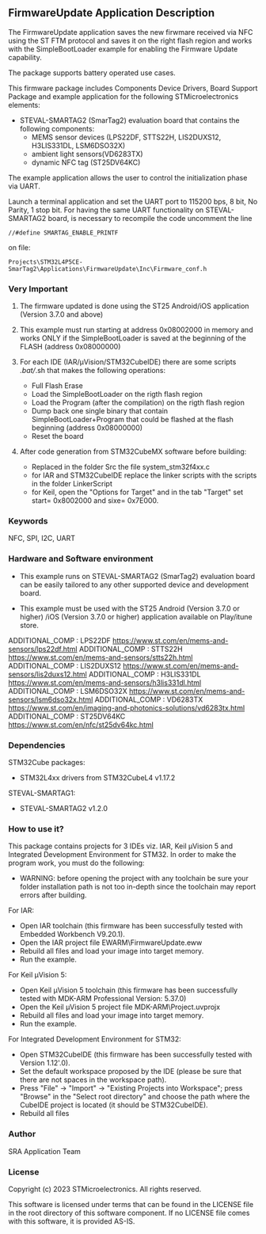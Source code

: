 ## <b>FirmwareUpdate Application Description</b>

The FirmwareUpdate application saves the new firwmare received via NFC using the ST FTM protocol and saves it on the right flash region and works with the SimpleBootLoader example for enabling the Firmware Update capability.

The package supports battery operated use cases.

This firmware package includes Components Device Drivers, Board Support Package
and example application for the following STMicroelectronics elements:

  - STEVAL-SMARTAG2 (SmarTag2) evaluation board that contains the following components:
     - MEMS sensor devices (LPS22DF, STTS22H, LIS2DUXS12, H3LIS331DL, LSM6DSO32X)
     - ambient light sensors(VD6283TX)
     - dynamic NFC tag (ST25DV64KC)
	
The example application allows the user to control the initialization phase via UART.

Launch a terminal application and set the UART port to 115200 bps, 8 bit, No Parity, 1 stop bit.
For having the same UART functionality on STEVAL-SMARTAG2 board, is necessary to recompile the code uncomment the line

	//#define SMARTAG_ENABLE_PRINTF
	
on file:

	Projects\STM32L4P5CE-SmarTag2\Applications\FirmwareUpdate\Inc\Firmware_conf.h

### <b>Very Important</b>
			  
 1) The firmware updated is done using the ST25 Android/iOS application (Version 3.7.0 and above)
 
 2) This example must run starting at address 0x08002000 in memory and works ONLY if the SimpleBootLoader 
 is saved at the beginning of the FLASH (address 0x08000000)
 
 3) For each IDE (IAR/µVision/STM32CubeIDE) there are some scripts *.bat/*.sh that makes the following operations:
    - Full Flash Erase
    - Load the SimpleBootLoader on the rigth flash region
    - Load the Program (after the compilation) on the rigth flash region
    - Dump back one single binary that contain SimpleBootLoader+Program that could be 
      flashed at the flash beginning (address 0x08000000)
    - Reset the board
	
 4) After code generation from STM32CubeMX software before building:
    - Replaced in the folder Src the file system_stm32f4xx.c
    - for IAR and STM32CubeIDE replace the linker scripts with the scripts in the folder LinkerScript
    - for Keil, open the "Options for Target" and in the tab "Target" set start= 0x8002000 and sixe= 0x7E000. 
	
### <b>Keywords</b>

NFC, SPI, I2C, UART

### <b>Hardware and Software environment</b>

 - This example runs on STEVAL-SMARTAG2 (SmarTag2) evaluation board
   can be easily tailored to any other supported device and development board.
    
 - This example must be used with the ST25 Android (Version 3.7.0 or higher) /iOS (Version 3.7.0 or higher) application available on Play/itune store.

ADDITIONAL_COMP : LPS22DF https://www.st.com/en/mems-and-sensors/lps22df.html
ADDITIONAL_COMP : STTS22H https://www.st.com/en/mems-and-sensors/stts22h.html
ADDITIONAL_COMP : LIS2DUXS12 https://www.st.com/en/mems-and-sensors/lis2duxs12.html
ADDITIONAL_COMP : H3LIS331DL https://www.st.com/en/mems-and-sensors/h3lis331dl.html
ADDITIONAL_COMP : LSM6DSO32X https://www.st.com/en/mems-and-sensors/lsm6dso32x.html
ADDITIONAL_COMP : VD6283TX https://www.st.com/en/imaging-and-photonics-solutions/vd6283tx.html
ADDITIONAL_COMP : ST25DV64KC https://www.st.com/en/nfc/st25dv64kc.html

### <b>Dependencies</b>

STM32Cube packages:

  - STM32L4xx drivers from STM32CubeL4 v1.17.2

STEVAL-SMARTAG1:

  - STEVAL-SMARTAG2 v1.2.0
  
### <b>How to use it?</b>

This package contains projects for 3 IDEs viz. IAR, Keil µVision 5 and Integrated Development Environment for STM32. 
In order to make the  program work, you must do the following:

 - WARNING: before opening the project with any toolchain be sure your folder
   installation path is not too in-depth since the toolchain may report errors
   after building.

For IAR:

 - Open IAR toolchain (this firmware has been successfully tested with Embedded Workbench V9.20.1).
 - Open the IAR project file EWARM\FirmwareUpdate.eww
 - Rebuild all files and load your image into target memory.
 - Run the example.

For Keil µVision 5:

 - Open Keil µVision 5 toolchain (this firmware has been successfully tested with MDK-ARM Professional Version: 5.37.0)
 - Open the Keil µVision 5 project file MDK-ARM\Project.uvprojx 
 - Rebuild all files and load your image into target memory.
 - Run the example.
 
For Integrated Development Environment for STM32:

 - Open STM32CubeIDE (this firmware has been successfully tested with Version 1.12'.0).
 - Set the default workspace proposed by the IDE (please be sure that there are not spaces in the workspace path).
 - Press "File" -> "Import" -> "Existing Projects into Workspace"; press "Browse" in the "Select root directory" and choose the path where the CubeIDE
   project is located (it should be STM32CubeIDE). 
 - Rebuild all files
 
### <b>Author</b>

SRA Application Team

### <b>License</b>

Copyright (c) 2023 STMicroelectronics.
All rights reserved.

This software is licensed under terms that can be found in the LICENSE file
in the root directory of this software component.
If no LICENSE file comes with this software, it is provided AS-IS.